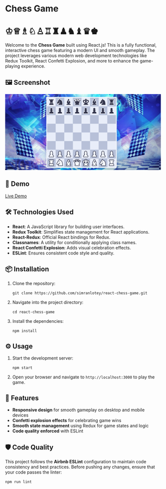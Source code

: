 # Chess Game
# ♔♕♗♘♙♖♜♟♞♝♛♚
Welcome to the **Chess Game** built using React.js! This is a fully functional, interactive chess game featuring a modern UI and smooth gameplay. The project leverages various modern web development technologies like Redux Toolkit, React Confetti Explosion, and more to enhance the game-playing experience.

## 🖼️ Screenshot
![](https://github.com/MHasanBas/chess-game/blob/master/src/assets/review.png)


## 🚀 Demo

[Live Demo](https://chesslegends.netlify.app/)

## 🛠️ Technologies Used

- **React**: A JavaScript library for building user interfaces.
- **Redux Toolkit**: Simplifies state management for React applications.
- **React-Redux**: Official React bindings for Redux.
- **Classnames**: A utility for conditionally applying class names.
- **React Confetti Explosion**: Adds visual celebration effects.
- **ESLint**: Ensures consistent code style and quality.

## 📦 Installation

1. Clone the repository:
   ```
   git clone https://github.com/simranlotey/react-chess-game.git
   ```

2. Navigate into the project directory:
   ```
   cd react-chess-game
   ```

3. Install the dependencies:
   ```
   npm install
   ```

## ⚙️ Usage

1. Start the development server:
   ```
   npm start
   ```

2. Open your browser and navigate to `http://localhost:3000` to play the game.

## 🧩 Features

- **Responsive design** for smooth gameplay on desktop and mobile devices
- **Confetti explosion effects** for celebrating game wins
- **Smooth state management** using Redux for game states and logic
- **Code quality enforced** with ESLint

## 🛡️ Code Quality

This project follows the **Airbnb ESLint** configuration to maintain code consistency and best practices. Before pushing any changes, ensure that your code passes the linter:

```
npm run lint
```

